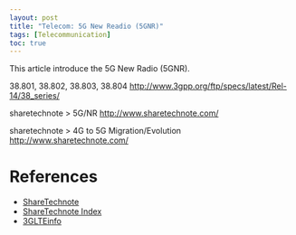 ```yaml
---
layout: post
title: "Telecom: 5G New Readio (5GNR)"
tags: [Telecommunication]
toc: true
---
```


This article introduce the 5G New Radio (5GNR).

<!--more-->

38.801, 38.802, 38.803, 38.804
http://www.3gpp.org/ftp/specs/latest/Rel-14/38_series/

sharetechnote > 5G/NR
http://www.sharetechnote.com/

sharetechnote > 4G to 5G Migration/Evolution
http://www.sharetechnote.com/


# References

* [ShareTechnote](http://www.sharetechnote.com/)
* [ShareTechnote Index](http://www.sharetechnote.com/html)
* [3GLTEinfo](http://www.3glteinfo.com/)
